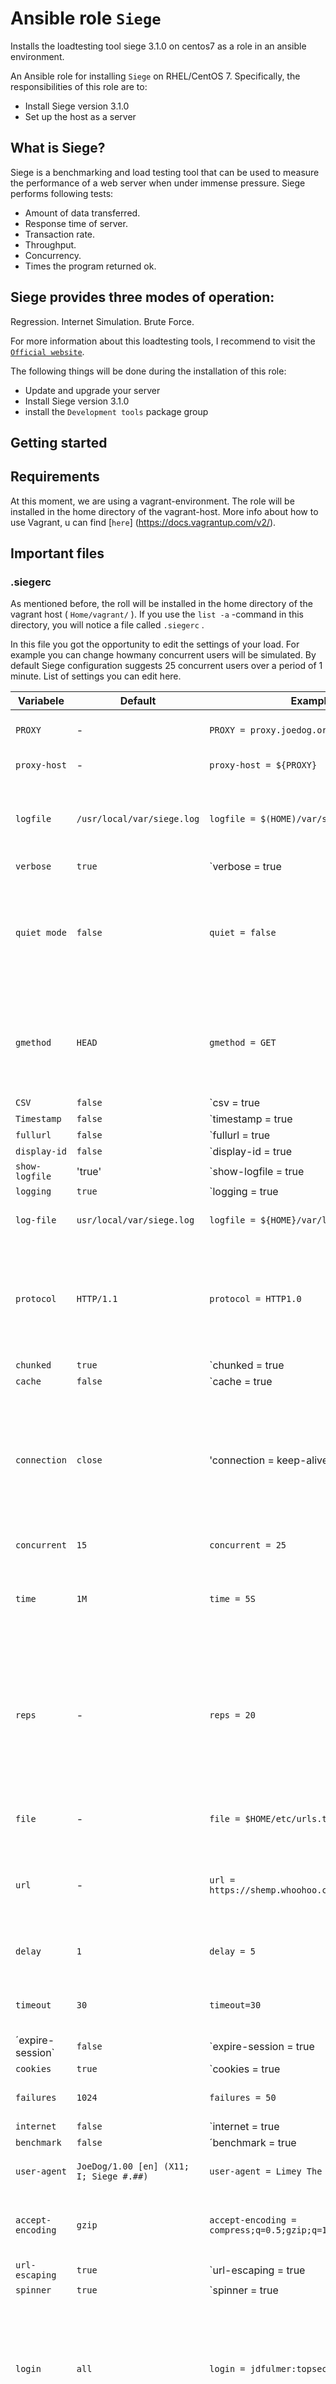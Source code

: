 # Ansible role `Siege`
Installs the loadtesting tool siege 3.1.0 on centos7 as a role in an ansible environment.

An Ansible role for installing `Siege` on RHEL/CentOS 7. Specifically, the responsibilities of this role are to:

- Install Siege version 3.1.0
- Set up the host as a server

## What is Siege?
Siege is a benchmarking and load testing tool that can be used to measure the performance of a web server when under immense pressure. Siege performs following tests:
- Amount of data transferred.
- Response time of server.
- Transaction rate.
- Throughput.
- Concurrency.
- Times the program returned ok.

## Siege provides three modes of operation:

Regression.
Internet Simulation.
Brute Force.

For more information about this loadtesting tools, I recommend to visit the [`Official website`](https://www.joedog.org/siege-home/).

The following things will be done during the installation of this role:
- Update and upgrade your server
- Install Siege version 3.1.0
- install the `Development tools` package group

## Getting started


## Requirements

At this moment, we are using a vagrant-environment. The role will be installed in the home directory of the vagrant-host. More info about how to use Vagrant, u can find [`here`] (https://docs.vagrantup.com/v2/).

## Important files
### .siegerc
As mentioned before, the roll will be installed in the home directory of the vagrant host ( `Home/vagrant/` ). If you use the `list -a` -command in this directory, you will notice a file called `.siegerc` .

In this file you got the opportunity to edit the settings of your load. For example you can change howmany concurrent users will be simulated. By default Siege configuration suggests 25 concurrent users over a period of 1 minute. 
List of settings you can edit here.

| Variabele 	| Default 	| Example 	| Comments 	|
|---------------------------	|-----------------------------------------	|---------------------------------------------------------------------	|----------------------------------------------------------------------------------------------------------------------------------------------------------------------------------------------------------------------------------------------------------------------------------------------------------	|
| `PROXY ` 	| - 	| `PROXY = proxy.joedog.org` 	| You can set variables here for use in the directives below 	|
| `proxy-host` 	| - 	| `proxy-host = ${PROXY}` 	| Reference variables inside `${}` or `$()` 	|
| `logfile` 	| `/usr/local/var/siege.log` 	| `logfile = $(HOME)/var/siege.log` 	| You can also reference ENVIRONMENT variables without actually declaring them. Note: The default log-file will be created after the first time you run siege. 	|
| `verbose` 	| `true` 	| `verbose = true|false` 	| Signify verbose mode, `true` turns on verbose output. 	|
| `quiet mode` 	| `false` 	| `quiet = false` 	| When `true`, this turns off verbose and standard output. You'll still see the opening announcement  and the final stats if you're running a siege but `-g/--get` will be extremely quiet.  This was added primarily for scripting. 	|
| `gmethod` 	| `HEAD` 	| `gmethod = GET` 	| Get method - select an HTTP method to use when siege is set to get mode, `siege -g/--get` URL. You may select GET or HEAD. HEAD prints just the headers and GET prints the entire page. 	|
| `CSV` 	| `false` 	| `csv = true|false` 	| With this option, you can choose to format verbose output in traditional siege format  or comma separated format 	|
| `Timestamp` 	| `false` 	| `timestamp = true|false` 	| With this option, you can choose to print a timestamp each line of output. 	|
| `fullurl` 	| `false` 	| `fullurl = true|false` 	| By default siege displays the URL path and not the full URL. With this option,  you can instruct siege to show the complete URL. 	|
| `display-id` 	| `false` 	| `display-id = true|false` 	| Display the siege user id associated with the HTTP transaction information. 	|
| `show-logfile` 	| 'true' 	| `show-logfile = true|false` 	| By default, siege displays the logfile location at the end of every run when logging. You can turn this message off with this directive. 	|
| `logging` 	| `true` 	| `logging = true|false` 	| Default logging status, `true` turns logging on 	|
| `log-file` 	| `usr/local/var/siege.log` 	| `logfile = ${HOME}/var/log/siege.log` 	| This directive allows you to choose an alternative log file. 	|
| `protocol` 	| `HTTP/1.1` 	| `protocol = HTTP1.0` 	| Some webservers have broken implementation of the 1.1 protocol  which skews throughput evaluations.If you notice some siege clients hanging for extended periods of time, change this to HTTP/1.0 	|
| `chunked` 	| `true` 	| `chunked = true|false` 	| Chunked encoding is required by HTTP/1.1 protocol but siege allows you to turn it off as desired. 	|
| `cache` 	| `false` 	| `cache = true|false` 	| Siege supports cache revalidation for both ETag and Last-modified headers.  If a copy is still fresh, the server responds with 304. 	|
| `connection` 	| `close` 	| 'connection = keep-alive' 	| Siege implements persistent connections in accordance to RFC 2068 using both chunked encoding and content-length directives to determine the page size. To run siege with persistent connections set the connection directive to keep-alive. 	|
| `concurrent` 	| `15` 	| `concurrent = 25` 	| Default number of simulated,concurrent users 	|
| `time` 	| `1M` 	| `time = 5S` 	| Default duration of the siege.,The right hand argument has a modifier which specifies the time units, H=hours, M=minutes, and S=seconds. 	|
| `reps` 	| - 	| `reps = 20` 	| The length of siege may be specified in client reps rather then a time duration. Instead of specifying a time span, you can tell each siege instance to hit the server X number of times. So if you chose 'reps = 20' and you've selected 10 concurrent users, then siege will hit the server 200 times. 	|
| `file` 	| - 	| `file = $HOME/etc/urls.txt` 	| Use the "file = " directive to configure an alternative URLs file.  You may use environment variables 	|
| `url` 	| - 	| `url = https://shemp.whoohoo.com/docs/index.jsp` 	| This is a single URL that you want to test. This is usually set at the command line with the `-u` option.When used, this option overrides the urls.txt 	|
| `delay` 	| `1` 	| `delay = 5` 	| This value is used for load testing, it is not used for benchmarking. In secondes. 	|
| `timeout` 	| `30` 	| `timeout=30` 	| Connection timeout value. Set the value in seconds for socket connection timeouts. 	|
| ´expire-session` 	| `false` 	| `expire-session = true|false` 	| This directive allows you to delete all cookies after you pass through the URLs. This means siege will grab a new session with each run through its URLs. 	|
| `cookies` 	| `true` 	| `cookies = true|false` 	| This directive is available to disable that support. Set cookies to `false` to refuse cookies. 	|
| `failures` 	| `1024` 	| `failures = 50` 	| This is the number of total connection failures allowed before siege aborts. 	|
| `internet` 	| `false` 	| `internet = true|false` 	| Internet simulation. If `true`, siege clients will hit the URLs in the urls.txt file randomly, thereby simulating internet usage,If `false`, siege will run through the urls.txt file in order from first to last and back again. 	|
| `benchmark` 	| `false` 	| ´benchmark = true|false` 	| Default benchmarking value, If `true`, there is NO delay between server requests, siege runs as fast as the web server and the network will let it.,Set this to `false`  for load testing. 	|
| `user-agent` 	| `JoeDog/1.00 [en] (X11; I; Siege #.##)` 	| `user-agent = Limey The Bulldog` 	| Set the siege User-Agent to identify yourself at the host 	|
| `accept-encoding` 	| `gzip` 	| `accept-encoding = compress;q=0.5;gzip;q=1` 	| This option allows you to specify acceptable encodings returned by the server.  Use this directive to turn on compression 	|
| `url-escaping` 	| `true` 	| `url-escaping = true|false` 	| URL escaping was added in version 3.0.3. You may use this directive to turn off this experimental feature. By default this feature is active by default starting with v3.0.3 	|
| `spinner` 	| `true` 	| `spinner = true|false` 	| Siege spawns a thread and runs a spinner to entertain you as it collects and computes its stats. If you don't like this feature, you may turn it off here. 	|
| `login` 	| `all` 	| `login = jdfulmer:topsecret:Admin` 	| WWW-Authenticate login.When siege hits a webpage that requires basic authentication, it will search its logins for authentication which matches the specific realm requested by the server. The format for logins is username:password[:realm] where "realm" is optional. 	|
| `login-url` 	| - 	| `login-url = http://www.haha.com/login.php?name=homer&pass=whoohoo` 	| This is the first URL to be hit by every siege client. This feature was designed to allow you to login to a server and establish a session. 	|
| `FTP login` 	| - 	| `ftp-login: jdfulmer:password` 	| FTP login.This directive provides one of two ways # to login to an ftp server. The format is USER:PASS:HOST separated by colon ':' The host field is optional. 	|
| `unique` 	| `true` 	| `unique = true|false` 	| This directive determines whether siege will upload files with the same name (and therefore overwrite whatever is on disk) or upload files each with a unique name. 	|
| `SSL-cert` 	| - 	| `ssl-cert = /home/jeff/.certs/cert.pem` 	| This optional feature allows you to specify a path to a client certificate. 	|
| `ssl-key` 	| - 	| `ssl-key home/jeff/.certs/client.pem` 	| Use this option to specify the key you generated with the command above. 	|
| `ssl-timeout` 	| - 	| `ssl-timeout=30` 	| This option sets a connection timeout for the ssl library. In secondes. 	|
| `ssl-ciphers` 	| - 	| `ssl-ciphers = EXP-RC4-MD5` 	| You can use this feature to select a specific ssl cipher for HTTPs. To view the ones available with your library run the following command: `openssl ciphers` 	|
| `proxy-host` `proxy-port` 	| - 	| `proxy-host = proxy.joedog.org` `proxy-port = 3123` 	| You can use siege to test a proxy server but you need to configure it to use one. You'll need to name a proxy host and the port it's listening one. 	|
| `proxy-login ` 	| - 	| `proxy-login: jeff:secret:corporate` 	| Proxy-Authenticate. When scout hits a proxy server which requires username and password authentication, it will this username and password to the server. 	|
| `follow-location` 	| - 	| `follow-location = true|false` 	| This option allows to to controlwhether a Location: hint will be followed. Most users will want to follow redirection information, but sometimes  it's desired to just get the Location information. 	|
| `zero-data-ok` 	| - 	| `zero-data-ok = true|false` 	| Zero-length data. Siege can be configured to disregard results in which zero bytes are read after the headers. Alternatively, such results can be counted in the final tally of outcomes. 	|
### Log-file





## Contributing

Mathias Van Rumst


## License

BSD

## Author Information

Jens De Vreese
